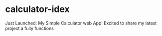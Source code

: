 # calculator-idex
Just Launched: My Simple Calculator web App!  Excited to share my latest project a fully functions
